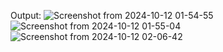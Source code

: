 Output:
![Screenshot from 2024-10-12 01-54-55](https://github.com/user-attachments/assets/35c274e2-cb67-495f-991c-fe2f6e11c3c8)
![Screenshot from 2024-10-12 01-55-04](https://github.com/user-attachments/assets/6abc71bc-07e2-4c99-9796-623e82d210ee)
![Screenshot from 2024-10-12 02-06-42](https://github.com/user-attachments/assets/8070765d-98b8-4d4e-913c-3570344069f0)
